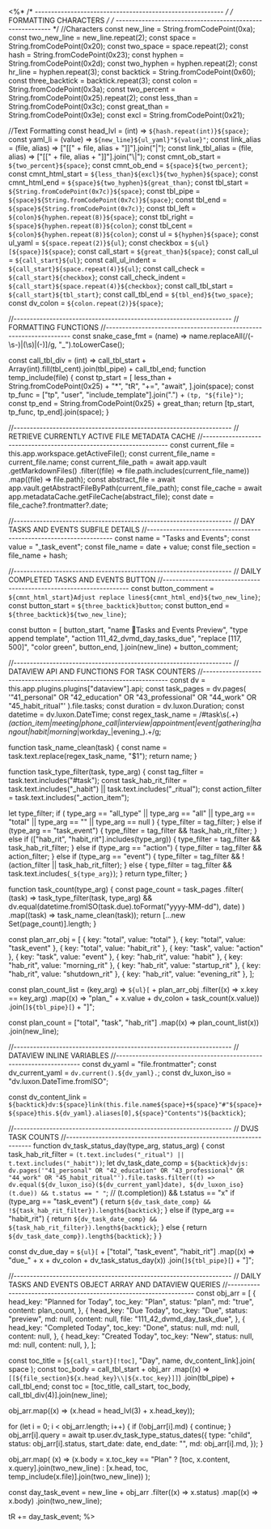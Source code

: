 <%*
/* ---------------------------------------------------------- */
/*                    FORMATTING CHARACTERS                   */
/* ---------------------------------------------------------- */
//Characters
const new_line = String.fromCodePoint(0xa);
const two_new_line = new_line.repeat(2);
const space = String.fromCodePoint(0x20);
const two_space = space.repeat(2);
const hash = String.fromCodePoint(0x23);
const hyphen = String.fromCodePoint(0x2d);
const two_hyphen = hyphen.repeat(2);
const hr_line = hyphen.repeat(3);
const backtick = String.fromCodePoint(0x60);
const three_backtick = backtick.repeat(3);
const colon = String.fromCodePoint(0x3a);
const two_percent = String.fromCodePoint(0x25).repeat(2);
const less_than = String.fromCodePoint(0x3c);
const great_than = String.fromCodePoint(0x3e);
const excl = String.fromCodePoint(0x21);

//Text Formatting
const head_lvl = (int) => `${hash.repeat(int)}${space}`;
const yaml_li = (value) => `${new_line}${ul_yaml}"${value}"`;
const link_alias = (file, alias) => ["[[" + file, alias + "]]"].join("|");
const link_tbl_alias = (file, alias) => ["[[" + file, alias + "]]"].join("\\|");
const cmnt_ob_start = `${two_percent}${space}`;
const cmnt_ob_end = `${space}${two_percent}`;
const cmnt_html_start = `${less_than}${excl}${two_hyphen}${space}`;
const cmnt_html_end = `${space}${two_hyphen}${great_than}`;
const tbl_start = `${String.fromCodePoint(0x7c)}${space}`;
const tbl_pipe = `${space}${String.fromCodePoint(0x7c)}${space}`;
const tbl_end = `${space}${String.fromCodePoint(0x7c)}`;
const tbl_left = `${colon}${hyphen.repeat(8)}${space}`;
const tbl_right = `${space}${hyphen.repeat(8)}${colon}`;
const tbl_cent = `${colon}${hyphen.repeat(8)}${colon}`;
const ul = `${hyphen}${space}`;
const ul_yaml = `${space.repeat(2)}${ul}`;
const checkbox = `${ul}[${space}]${space}`;
const call_start = `${great_than}${space}`;
const call_ul = `${call_start}${ul}`;
const call_ul_indent = `${call_start}${space.repeat(4)}${ul}`;
const call_check = `${call_start}${checkbox}`;
const call_check_indent = `${call_start}${space.repeat(4)}${checkbox}`;
const call_tbl_start = `${call_start}${tbl_start}`;
const call_tbl_end = `${tbl_end}${two_space}`;
const dv_colon = `${colon.repeat(2)}${space}`;

//-------------------------------------------------------------------
// FORMATTING FUNCTIONS
//-------------------------------------------------------------------
const snake_case_fmt = (name) =>
  name.replaceAll(/(\-\s\-)|(\s)|(\-)]/g, "_").toLowerCase();

const call_tbl_div = (int) =>
  call_tbl_start + Array(int).fill(tbl_cent).join(tbl_pipe) + call_tbl_end;
function temp_include(file) {
  const tp_start = [
    less_than + String.fromCodePoint(0x25) + "*",
    "tR",
    "+=",
    "await",
  ].join(space);
  const tp_func =
    ["tp", "user", "include_template"].join(".") + `(tp, "${file}")`;
  const tp_end = String.fromCodePoint(0x25) + great_than;
  return [tp_start, tp_func, tp_end].join(space);
}

//-------------------------------------------------------------------
// RETRIEVE CURRENTLY ACTIVE FILE METADATA CACHE
//-------------------------------------------------------------------
const current_file = this.app.workspace.getActiveFile();
const current_file_name = current_file.name;
const current_file_path = await app.vault
  .getMarkdownFiles()
  .filter((file) => file.path.includes(current_file_name))
  .map((file) => file.path);
const abstract_file = await app.vault.getAbstractFileByPath(current_file_path);
const file_cache = await app.metadataCache.getFileCache(abstract_file);
const date = file_cache?.frontmatter?.date;

//-------------------------------------------------------------------
// DAY TASKS AND EVENTS SUBFILE DETAILS
//-------------------------------------------------------------------
const name = "Tasks and Events";
const value = "_task_event";
const file_name = date + value;
const file_section = file_name + hash;

//-------------------------------------------------------------------
// DAILY COMPLETED TASKS AND EVENTS BUTTON
//-------------------------------------------------------------------
const button_comment = `${cmnt_html_start}Adjust replace lines${cmnt_html_end}${two_new_line}`;
const button_start = `${three_backtick}button`;
const button_end = `${three_backtick}${two_new_line}`;

const button =
  [
    button_start,
    "name 🔎Tasks and Events Preview",
    "type append template",
    "action 111_42_dvmd_day_tasks_due",
    "replace [117, 500]",
    "color green",
    button_end,
  ].join(new_line) + button_comment;

//-------------------------------------------------------------------
// DATAVIEW API AND FUNCTIONS FOR TASK COUNTERS
//-------------------------------------------------------------------
const dv = this.app.plugins.plugins["dataview"].api;
const task_pages = dv.pages(
  '"41_personal" OR "42_education" OR "43_professional" OR "44_work" OR "45_habit_ritual"'
).file.tasks;
const duration = dv.luxon.Duration;
const datetime = dv.luxon.DateTime;
const regex_task_name =
  /#task\s(.+)_(action_item|meeting|phone_call|interview|appointment|event|gathering|hangout|habit|morning_|workday_|evening_).+/g;

function task_name_clean(task) {
  const name = task.text.replace(regex_task_name, "$1");
  return name;
}

function task_type_filter(task, type_arg) {
  const tag_filter = task.text.includes("#task");
  const task_hab_rit_filter =
    task.text.includes("_habit") || task.text.includes("_ritual");
  const action_filter = task.text.includes("_action_item");

  let type_filter;
  if (
    type_arg == "all_type" ||
    type_arg == "all" ||
    type_arg == "total" ||
    type_arg == "" ||
    type_arg == null
  ) {
    type_filter = tag_filter;
  } else if (type_arg == "task_event") {
    type_filter = tag_filter && !task_hab_rit_filter;
  } else if (["hab_rit", "habit_rit"].includes(type_arg)) {
    type_filter = tag_filter && task_hab_rit_filter;
  } else if (type_arg == "action") {
    type_filter = tag_filter && action_filter;
  } else if (type_arg == "event") {
    type_filter = tag_filter && !(action_filter || task_hab_rit_filter);
  } else {
    type_filter = tag_filter && task.text.includes(`_${type_arg}`);
  }
  return type_filter;
}

function task_count(type_arg) {
  const page_count = task_pages
    .filter(
      (task) =>
        task_type_filter(task, type_arg) &&
        dv.equal(datetime.fromISO(task.due).toFormat("yyyy-MM-dd"), date)
    )
    .map((task) => task_name_clean(task));
  return [...new Set(page_count)].length;
}

const plan_arr_obj = [
  { key: "total", value: "total" },
  { key: "total", value: "task_event" },
  { key: "total", value: "habit_rit" },
  { key: "task", value: "action" },
  { key: "task", value: "event" },
  { key: "hab_rit", value: "habit" },
  { key: "hab_rit", value: "morning_rit" },
  { key: "hab_rit", value: "startup_rit" },
  { key: "hab_rit", value: "shutdown_rit" },
  { key: "hab_rit", value: "evening_rit" },
];

const plan_count_list = (key_arg) =>
  `${ul}[` +
  plan_arr_obj
    .filter((x) => x.key == key_arg)
    .map((x) => "plan_" + x.value + dv_colon + task_count(x.value))
    .join(`]${tbl_pipe}[`) +
  "]";

const plan_count = ["total", "task", "hab_rit"]
  .map((x) => plan_count_list(x))
  .join(new_line);

//-------------------------------------------------------------------
// DATAVIEW INLINE VARIABLES
//-------------------------------------------------------------------
const dv_yaml = "file.frontmatter";
const dv_current_yaml = `dv.current().${dv_yaml}.`;
const dv_luxon_iso = "dv.luxon.DateTime.fromISO";

const dv_content_link = `${backtick}dv:${space}link(this.file.name${space}+${space}"#"${space}+${space}this.${dv_yaml}.aliases[0],${space}"Contents")${backtick}`;

//-------------------------------------------------------------------
// DVJS TASK COUNTS
//-------------------------------------------------------------------
function dv_task_status_day(type_arg, status_arg) {
  const task_hab_rit_filter = `(t.text.includes("_ritual") || t.text.includes("_habit"))`;
  let dv_task_date_comp = `${backtick}dvjs: dv.pages('"41_personal" OR "42_education" OR "43_professional" OR "44_work" OR "45_habit_ritual"').file.tasks.filter((t) => dv.equal(${dv_luxon_iso}(${dv_current_yaml}date), ${dv_luxon_iso}(t.due)) && t.status == " "`;
  // (t.completion)) && t.status == "x"
  if (type_arg == "task_event") {
    return `${dv_task_date_comp} && !${task_hab_rit_filter}).length${backtick}`;
  } else if (type_arg == "habit_rit") {
    return `${dv_task_date_comp} && ${task_hab_rit_filter}).length${backtick}`;
  } else {
    return `${dv_task_date_comp}).length${backtick}`;
  }
}

const dv_due_day =
  `${ul}[` +
  ["total", "task_event", "habit_rit"]
    .map((x) => "due_" + x + dv_colon + dv_task_status_day(x))
    .join(`]${tbl_pipe}[`) +
  "]";

//-------------------------------------------------------------------
// DAILY TASKS AND EVENTS OBJECT ARRAY AND DATAVIEW QUERIES
//-------------------------------------------------------------------
const obj_arr = [
  {
    head_key: "Planned for Today",
    toc_key: "Plan",
    status: "plan",
    md: "true",
    content: plan_count,
  },
  {
    head_key: "Due Today",
    toc_key: "Due",
    status: "preview",
    md: null,
    content: null,
    file: "111_42_dvmd_day_task_due",
  },
  {
    head_key: "Completed Today",
    toc_key: "Done",
    status: null,
    md: null,
    content: null,
  },
  {
    head_key: "Created Today",
    toc_key: "New",
    status: null,
    md: null,
    content: null,
  },
];

const toc_title = [`${call_start}[!toc]`, "Day", name, dv_content_link].join(
  space
);
const toc_body =
  call_tbl_start +
  obj_arr
    .map((x) => `[[${file_section}${x.head_key}\\|${x.toc_key}]]`)
    .join(tbl_pipe) +
  call_tbl_end;
const toc = [toc_title, call_start, toc_body, call_tbl_div(4)].join(new_line);

obj_arr.map((x) => (x.head = head_lvl(3) + x.head_key));

for (let i = 0; i < obj_arr.length; i++) {
  if (!obj_arr[i].md) {
    continue;
  }
  obj_arr[i].query = await tp.user.dv_task_type_status_dates({
    type: "child",
    status: obj_arr[i].status,
    start_date: date,
    end_date: "",
    md: obj_arr[i].md,
  });
}

obj_arr.map(
  (x) =>
    (x.body =
      x.toc_key == "Plan"
        ? [toc, x.content, x.query].join(two_new_line)
        : [x.head, toc, temp_include(x.file)].join(two_new_line))
);

const day_task_event =
  new_line +
  obj_arr
    .filter((x) => x.status)
    .map((x) => x.body)
    .join(two_new_line);

tR += day_task_event;
%>
